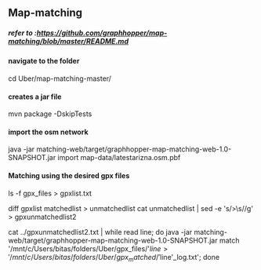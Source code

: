 ## Map-matching
##### refer to :https://github.com/graphhopper/map-matching/blob/master/README.md
#### navigate to the folder
cd Uber/map-matching-master/
#### creates a jar file
mvn package -DskipTests
#### import the osm network
java -jar matching-web/target/graphhopper-map-matching-web-1.0-SNAPSHOT.jar import map-data/latestarizna.osm.pbf 
#### Matching using the desired gpx files
ls -f gpx_files > gpxlist.txt

diff gpxlist matchedlist > unmatchedlist
cat unmatchedlist | sed -e 's/\>\s//g' > gpxunmatchedlist2

cat ../gpxunmatchedlist2.txt | while read line; do java -jar matching-web/target/graphhopper-map-matching-web-1.0-SNAPSHOT.jar match '/mnt/c/Users/bitas/folders/Uber/gpx_files/'$line > '/mnt/c/Users/bitas/folders/Uber/gpx_matched/'$line'_log.txt'; done

